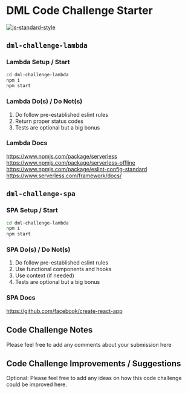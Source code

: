 # DML Code Challenge Starter

[![js-standard-style](https://cdn.rawgit.com/standard/standard/master/badge.svg)](http://standardjs.com)

## `dml-challenge-lambda`

### Lambda Setup / Start

```bash
cd dml-challenge-lambda
npm i
npm start
```

### Lambda Do(s) / Do Not(s)

1. Do follow pre-established eslint rules
2. Return proper status codes
3. Tests are optional but a big bonus

### Lambda Docs

<https://www.npmjs.com/package/serverless>
<https://www.npmjs.com/package/serverless-offline>
<https://www.npmjs.com/package/eslint-config-standard>
<https://www.serverless.com/framework/docs/>

## `dml-challenge-spa`

### SPA Setup / Start

```bash
cd dml-challenge-lambda
npm i
npm start
```

### SPA Do(s) / Do Not(s)

1. Do follow pre-established eslint rules
2. Use functional components and hooks
3. Use context (if needed)
4. Tests are optional but a big bonus

### SPA Docs

<https://github.com/facebook/create-react-app>

## Code Challenge Notes

Please feel free to add any comments about your submission here

## Code Challenge Improvements / Suggestions

Optional: Please feel free to add any ideas on how this code challenge could be improved here.
